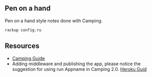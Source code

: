 Pen on a hand
-------------
Pen on a hand style notes done with Camping.

```sh
rackup config.ru
```

Resources
-----------
* [Camping Guide](http://camping.io)
* Adding middleware and publishing the app, please notice the suggestion for using run Appname in Camping 2.0. [Heroku Guid](https://devcenter.heroku.com/articles/rack#frameworks)


